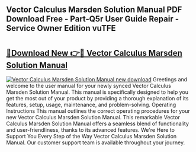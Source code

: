 ## Vector Calculus Marsden Solution Manual PDF Download Free - Part-Q5r User Guide Repair - Service Owner Edition vuTFE

# <h2><a href="http://bc50742.oget.top/?id=Vector+Calculus+Marsden+Solution+Manual">🔗Download New 👉🔴 Vector Calculus Marsden Solution Manual</a></h2>

[![Vector Calculus Marsden Solution Manual new download](https://i.imgur.com/5g1atiW.png)](http://bc50742.oget.top/?id=Vector+Calculus+Marsden+Solution+Manual)
Greetings and welcome to the user manual for your newly synced Vector Calculus Marsden Solution Manual. This manual is specifically designed to help you get the most out of your product by providing a thorough explanation of its features, setup, usage, maintenance, and problem-solving. Operating Instructions This manual outlines the correct operating procedures for your new Vector Calculus Marsden Solution Manual. This remarkable Vector Calculus Marsden Solution Manual offers a seamless blend of functionality and user-friendliness, thanks to its advanced features. We're Here to Support You Every Step of the Way Vector Calculus Marsden Solution Manual. Our customer support team is available throughout your journey.
